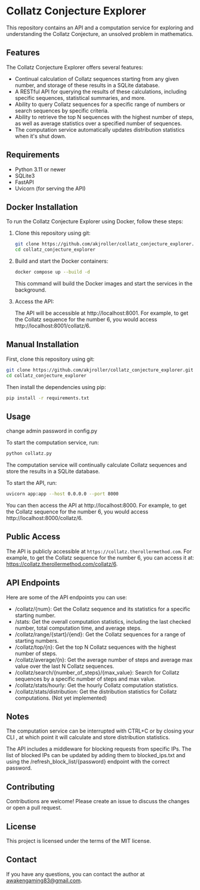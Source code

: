 # Collatz Conjecture Explorer

This repository contains an API and a computation service for exploring and understanding the Collatz Conjecture, an unsolved problem in mathematics.

## Features

The Collatz Conjecture Explorer offers several features:

- Continual calculation of Collatz sequences starting from any given number, and storage of these results in a SQLite database.
- A RESTful API for querying the results of these calculations, including specific sequences, statistical summaries, and more.
- Ability to query Collatz sequences for a specific range of numbers or search sequences by specific criteria.
- Ability to retrieve the top N sequences with the highest number of steps, as well as average statistics over a specified number of sequences.
- The computation service automatically updates distribution statistics when it's shut down.

## Requirements

- Python 3.11 or newer
- SQLite3
- FastAPI
- Uvicorn (for serving the API)

## Docker Installation

To run the Collatz Conjecture Explorer using Docker, follow these steps:

1. Clone this repository using git:

   ```bash
   git clone https://github.com/akjroller/collatz_conjecture_explorer.git
   cd collatz_conjecture_explorer
   ```

2. Build and start the Docker containers:

   ```bash
   docker compose up --build -d
   ```

   This command will build the Docker images and start the services in the background.

3. Access the API:

   The API will be accessible at http://localhost:8001. For example, to get the Collatz sequence for the number 6, you would access http://localhost:8001/collatz/6.

## Manual Installation

First, clone this repository using git:

```bash
git clone https://github.com/akjroller/collatz_conjecture_explorer.git
cd collatz_conjecture_explorer
```

Then install the dependencies using pip:

```bash
pip install -r requirements.txt
```

## Usage

change admin password in config.py

To start the computation service, run:

```bash
python collatz.py
```

The computation service will continually calculate Collatz sequences and store the results in a SQLite database.

To start the API, run:

```bash
uvicorn app:app --host 0.0.0.0 --port 8000
```

You can then access the API at http://localhost:8000. For example, to get the Collatz sequence for the number 6, you would access http://localhost:8000/collatz/6.

## Public Access

The API is publicly accessible at `https://collatz.therollermethod.com`. For example, to get the Collatz sequence for the number 6, you can access it at: https://collatz.therollermethod.com/collatz/6.

## API Endpoints

Here are some of the API endpoints you can use:

- /collatz/{num}: Get the Collatz sequence and its statistics for a specific starting number.
- /stats: Get the overall computation statistics, including the last checked number, total computation time, and average steps.
- /collatz/range/{start}/{end}: Get the Collatz sequences for a range of starting numbers.
- /collatz/top/{n}: Get the top N Collatz sequences with the highest number of steps.
- /collatz/average/{n}: Get the average number of steps and average max value over the last N Collatz sequences.
- /collatz/search/{number_of_steps}/{max_value}: Search for Collatz sequences by a specific number of steps and max value.
- /collatz/stats/hourly: Get the hourly Collatz computation statistics.
- /collatz/stats/distribution: Get the distribution statistics for Collatz computations. (Not yet implemented)

## Notes

The computation service can be interrupted with CTRL+C or by closing your CLI , at which point it will calculate and store distribution statistics.

The API includes a middleware for blocking requests from specific IPs. The list of blocked IPs can be updated by adding them to blocked_ips.txt and using the /refresh_block_list/{password} endpoint with the correct password.

## Contributing

Contributions are welcome! Please create an issue to discuss the changes or open a pull request.

## License

This project is licensed under the terms of the MIT license.

## Contact

If you have any questions, you can contact the author at awakengaming83@gmail.com.
